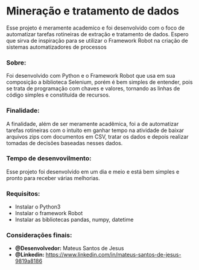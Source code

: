 # Mineração e tratamento de dados

Esse projeto é meramente academico e foi desenvolvido com o foco de automatizar tarefas rotineiras de extração e tratamento de dados. Espero que sirva de inspiração para se utilizar o Framework Robot na criação de sistemas automatizadores de processos

### Sobre:
Foi desenvolvido com Python e o Framework Robot que usa em sua composição a biblioteca Selenium, porém é bem simples de entender, pois se trata de programação com chaves e valores, tornando as linhas de código simples e constituída de recursos.

### Finalidade:
A finalidade, além de ser meramente acadêmica, foi a de automatizar tarefas rotineiras com o intuito em ganhar tempo na atividade de baixar arquivos zips com documentos em CSV, tratar os dados e depois realizar tomadas de decisões baseadas nesses dados.

### Tempo de desenvovilmento:
Esse projeto foi desenvolvido em um dia e meio e está bem simples e pronto para receber várias melhorias.

### Requisitos:
- Instalar o Python3
- Instalar o framework Robot 
- Instalar as bibliotecas pandas, numpy, datetime 

### Considerações finais:
- **@Desenvolvedor:** Mateus Santos de Jesus
- **@Linkedin:** https://www.linkedin.com/in/mateus-santos-de-jesus-9819a8186
